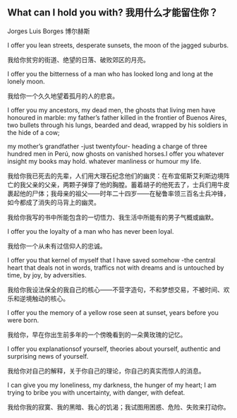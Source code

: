 ## What can I hold you with? 我用什么才能留住你？

Jorges Luis Borges 博尔赫斯  

I offer you lean streets, desperate sunsets, the moon of the jagged suburbs.  

我给你贫穷的街道、绝望的日落、破败郊区的月亮。  

I offer you the bitterness of a man who has looked long and long at the lonely moon.  

我给你一个久久地望着孤月的人的悲哀。  

I offer you my ancestors, my dead men, the ghosts that living men have honoured in marble: my father’s father killed in the frontier of Buenos Aires, two bullets through his lungs, bearded and dead, wrapped by his soldiers in the hide of a cow; 

my mother’s grandfather -just twentyfour- heading a charge of three hundred men in Perú, now ghosts on vanished horses.I offer you whatever insight my books may hold. whatever manliness or humour my life.  

我给你我已死去的先辈，人们用大理石纪念他们的幽灵：在布宜偌斯艾利斯边境阵亡的我父亲的父亲，两颗子弹穿了他的胸膛。蓄着胡子的他死去了，士兵们用牛皮裹起他的尸体；我母亲的祖父——时年二十四岁——在秘鲁率领三百名士兵冲锋，如今都成了消失的马背上的幽灵。  

我给你我写的书中所能包含的一切悟力、我生活中所能有的男子气概或幽默。  

I offer you the loyalty of a man who has never been loyal.  

我给你一个从未有过信仰人的忠诚。  

I offer you that kernel of myself that I have saved somehow -the central heart that deals not in words, traffics not with dreams and is untouched by time, by joy, by adversities.   

我给你我设法保全的我自己的核心——不营字造句，不和梦想交易，不被时间、欢乐和逆境触动的核心。  

I offer you the memory of a yellow rose seen at sunset, years before you were born.  

我给你，早在你出生前多年的一个傍晚看到的一朵黄玫瑰的记忆。  

I offer you explanationsof yourself, theories about yourself, authentic and surprising news of yourself.  

我给你对自己的解释，关于你自己的理论，你自己的真实而惊人的消息。  
 
I can give you my loneliness, my darkness, the hunger of my heart; I am trying to bribe you with uncertainty, with danger, with defeat.  

我给你我的寂寞、我的黑暗、我心的饥渴；我试图用困惑、危险、失败来打动你。  
